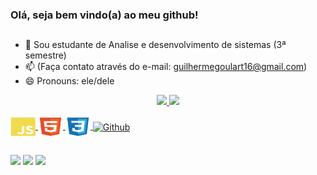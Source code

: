 ### Olá, seja bem vindo(a) ao meu github! 

##


- 🔭 Sou estudante de Analise e desenvolvimento de sistemas (3ª semestre)
- 📫 (Faça contato através do e-mail: guilhermegoulart16@gmail.com)
- 😄 Pronouns: ele/dele

<div align="center">
  <a href="hhttps://github.com/guilherme0goulart">
  <img height="180em" src="https://github-readme-stats.vercel.app/api?username=guilherme0goulart&show_icons=true&theme=dracula&include_all_commits=true&count_private=true"/>
  <img height="180em" src="https://github-readme-stats.vercel.app/api/top-langs/?username=guilherme0goulart&layout=compact&langs_count=7&theme=radical"/>
  <link height="180em" rel="stylesheet" href="https://cdn.jsdelivr.net/gh/devicons/devicon@v2.14.0/devicon.min.css">
</div>
  
  <div style="display: inline_block"><br>
  <img align="center" alt="Javascript" height="30" width="40" src="https://raw.githubusercontent.com/devicons/devicon/master/icons/javascript/javascript-plain.svg">
  <img align="center" alt="HTML" height="30" width="40" src="https://raw.githubusercontent.com/devicons/devicon/master/icons/html5/html5-original.svg">
  <img align="center" alt="CSS" height="30" width="40" src="https://raw.githubusercontent.com/devicons/devicon/master/icons/css3/css3-original.svg">
  <img align="center" alt="Github" height="30" width="40" src="https://cdn.jsdelivr.net/gh/devicons/devicon/icons/github/github-original-wordmark.svg" />
</div>
  
  ##
  
  <div> 
  <a href="https://www.instagram.com/guilherme_goular_/" target="_blank"><img src="https://img.shields.io/badge/-Instagram-%23E4405F?style=for-the-badge&logo=instagram&logoColor=white" target="_blank"></a>
  <a href = "mailto:contato.guilhermegoulart16@gmail.com"><img src="https://img.shields.io/badge/-Gmail-%23333?style=for-the-badge&logo=gmail&logoColor=white" target="_blank"></a>
  <a href="https://www.linkedin.com/in/guilherme-goulart-gcc/" target="_blank"><img src="https://img.shields.io/badge/-LinkedIn-%230077B5?style=for-the-badge&logo=linkedin&logoColor=white" target="_blank"></a> 
</div>
